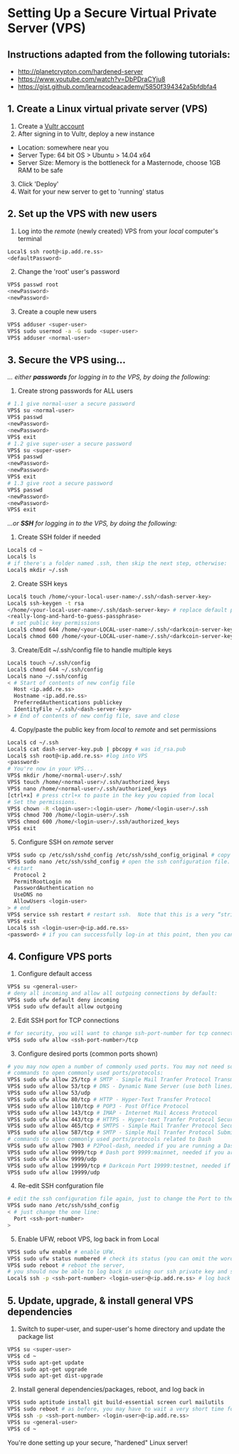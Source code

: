 # Setting Up a Secure Virtual Private Server (VPS)

## Instructions adapted from the following tutorials:
* http://planetcrypton.com/hardened-server
* https://www.youtube.com/watch?v=DbPDraCYju8
* https://gist.github.com/learncodeacademy/5850f394342a5bfdbfa4

## 1. Create a Linux virtual private server (VPS)

1. Create a [Vultr account](https://vultr.com)
2. After signing in to Vultr, deploy a new instance
  * Location: somewhere near you
  * Server Type: 64 bit OS > Ubuntu > 14.04 x64
  * Server Size: Memory is the bottleneck for a Masternode, choose 1GB RAM to be safe
3. Click 'Deploy'
4. Wait for your new server to get to 'running' status

## 2. Set up the VPS with new users

1. Log into the *remote* (newly created) VPS from your *local* computer's terminal
```sh
Local$ ssh root@<ip.add.re.ss>
<defaultPassword>
```
2. Change the 'root' user's password
```sh
VPS$ passwd root
<newPassword>
<newPassword>
```
3. Create a couple new users
```sh
VPS$ adduser <super-user>
VPS$ sudo usermod -a -G sudo <super-user>
VPS$ adduser <normal-user>
```

## 3. Secure the VPS using...

*... either __passwords__ for logging in to the VPS, by doing the following:*
1. Create strong passwords for ALL users
```sh
# 1.1 give normal-user a secure password
VPS$ su <normal-user>
VPS$ passwd
<newPassword>
<newPassword>
VPS$ exit
# 1.2 give super-user a secure password
VPS$ su <super-user>
VPS$ passwd
<newPassword>
<newPassword>
VPS$ exit
# 1.3 give root a secure password
VPS$ passwd
<newPassword>
<newPassword>
VPS$ exit
```

*...or __SSH__ for logging in to the VPS, by doing the following:*

1. Create SSH folder if needed
```sh
Local$ cd ~
Local$ ls
# if there's a folder named .ssh, then skip the next step, otherwise:
Local$ mkdir ~/.ssh
```
2. Create SSH keys
```sh
Local$ touch /home/<your-local-user-name>/.ssh/<dash-server-key>
Local$ ssh-keygen -t rsa
</home/<your-local-user-name>/.ssh/dash-server-key> # replace default path with one we just created
<really-long-and-hard-to-guess-passphrase>
 # set public key permissions
Local$ chmod 644 /home/<your-LOCAL-user-name>/.ssh/<darkcoin-server-key>.pub
Local$ chmod 600 /home/<your-LOCAL-user-name>/.ssh/<darkcoin-server-key>
```
3. Create/Edit ~/.ssh/config file to handle multiple keys
```sh
Local$ touch ~/.ssh/config
Local$ chmod 644 ~/.ssh/config
Local$ nano ~/.ssh/config
< # Start of contents of new config file
  Host <ip.add.re.ss>
  Hostname <ip.add.re.ss>
  PreferredAuthentications publickey
  IdentityFile ~/.ssh/<dash-server-key>
> # End of contents of new config file, save and close
```
4. Copy/paste the public key from *local* to *remote* and set permissions
```sh
Local$ cd ~/.ssh
Local$ cat dash-server-key.pub | pbcopy # was id_rsa.pub
Local$ ssh root@<ip.add.re.ss> #log into VPS
<password>
# You're now in your VPS...
VPS$ mkdir /home/<normal-user>/.ssh/
VPS$ touch /home/<normal-user>/.ssh/authorized_keys
VPS$ nano /home/<normal-user>/.ssh/authorized_keys
[ctrl+x] # press ctrl+x to paste in the key you copied from local
# Set the permissions.
VPS$ chown -R <login-user>:<login-user> /home/<login-user>/.ssh
VPS$ chmod 700 /home/<login-user>/.ssh
VPS$ chmod 600 /home/<login-user>/.ssh/authorized_keys
VPS$ exit
```
5. Configure SSH on *remote* server
```sh
VPS$ sudo cp /etc/ssh/sshd_config /etc/ssh/sshd_config_original # copy config file just in case we screw things up while editing it, just in case.
VPS$ sudo nano /etc/ssh/sshd_config # open the ssh configuration file. The things  we need to check, set, or add within the sshd_config file are below:
< #start
  Protocol 2
  PermitRootLogin no
  PasswordAuthentication no
  UseDNS no
  AllowUsers <login-user>
> # end
VPS$ service ssh restart # restart ssh.  Note that this is a very “strict” configuration.  You will now ONLY be allowed to log-in to your REMOTE server from your current LOCAL machine.  To be able to log-in from a different LOCAL machine you would need to copy the private ssh key from your LOCAL machine onto the other LOCAL machine.  (You might want to keep the private key on an encrypted usb flash drive for such purposes.)  If that other LOCAL machine were not also owned by you, then you would want to delete the private key from it after you were done using it.  If you were willing to compromise just a bit on security you could leave PasswordAuthentication set to yes; it would be better if you could avoid doing this, however, in the event someone guessed or otherwise found out login-user's password.  You should now try to log-out as root and then ssh log-in as <login-user>:
VPS$ exit
Local$ ssh <login-user>@<ip.add.re.ss>
<password> # if you can successfully log-in at this point, then you can continue on to the “Configuring Ports” section below.  If you cannot log-in, then you can try to go back and fix any problems by logging-in through a web-based console provided by your cloud-server's host.  If you just can't get it working no matter what, you may have to start again, rebuilding the server from scratch.
```

## 4. Configure VPS ports

1. Configure default access
```sh
VPS$ su <general-user>
# deny all incoming and allow all outgoing connections by default:
VPS$ sudo ufw default deny incoming
VPS$ sudo ufw default allow outgoing
```
2. Edit SSH port for TCP connections
```sh
# for security, you will want to change ssh-port-number for tcp connections, and open that port.  (We will refer to this as <ssh-port-number>.)
VPS$ sudo ufw allow <ssh-port-number>/tcp
```
3. Configure desired ports (common ports shown)
```sh
# you may now open a number of commonly used ports. You may not need some of these ports, or be unsure as to which you do or do not need.  For most configurations, opening the ports shown below should be safe.  If you are sure that you do not need to open some port, feel free to skip that step.  Also if you wanted to close a port later on, you could to this by simply issuing the command: sudo ufw deny <port>/<optional: protocol>.  For example, to close port 53 for everything: sudo ufw deny 53. To deny incoming tcp packets to port 53: VPS$ sudo ufw deny 53/tcp. To deny incoming udp packets to port 53: VPS$ sudo ufw deny 53/udp.  
# commands to open commonly used ports/protocols:
VPS$ sudo ufw allow 25/tcp # SMTP - Simple Mail Tranfer Protocol Transmission
VPS$ sudo ufw allow 53/tcp # DNS - Dynamic Name Server (use both lines)
VPS$ sudo ufw allow 53/udp
VPS$ sudo ufw allow 80/tcp # HTTP - Hyper-Text Transfer Protocol
VPS$ sudo ufw allow 110/tcp # POP3 - Post Office Protocol
VPS$ sudo ufw allow 143/tcp # IMAP - Internet Mail Access Protocol
VPS$ sudo ufw allow 443/tcp # HTTPS - Hyper-text Tranfer Protocol Secure
VPS$ sudo ufw allow 465/tcp # SMTPS - Simple Mail Tranfer Protocol Secure
VPS$ sudo ufw allow 587/tcp # SMTP - Simple Mail Tranfer Protocol Submission
# commands to open commonly used ports/protocols related to Dash
VPS$ sudo ufw allow 7903 # P2Pool-dash, needed if you are running a Dash P2Pool
VPS$ sudo ufw allow 9999/tcp # Dash port 9999:mainnet, needed if you are running Dash on the standard main network, both lines
VPS$ sudo ufw allow 9999/udp
VPS$ sudo ufw allow 19999/tcp # Darkcoin Port 19999:testnet, needed if you are running Dash on the testing network, both lines
VPS$ sudo ufw allow 19999/udp
```
4. Re-edit SSH confguration file
```sh
# edit the ssh configuration file again, just to change the Port to the <ssh-port-number> you chose above:
VPS$ sudo nano /etc/ssh/sshd_config
< # just change the one line:
  Port <ssh-port-number>
>
```
5. Enable UFW, reboot VPS, log back in from Local
```sh
VPS$ sudo ufw enable # enable UFW.
VPS$ sudo ufw status numbered # check its status (you can omit the word “numbered,” but it provides more information)
VPS$ sudo reboot # reboot the server,
# you should now be able to log back in using our ssh private key and ssh passphrase, now also including the new <ssh-port-number> in the login. You may have to wait about a minute or so for it to boot up before you can login
Local$ ssh -p <ssh-port-number> <login-user>@<ip.add.re.ss> # log back in, if it works, continue to the next section, “Update and Upgrade and Install General-Dependencies.”  If it does not work, you may have to rebuild from scratch, unless you can log-in via a web-console provided by your cloudserver host to try to fix the problem.
```

## 5. Update, upgrade, & install general VPS dependencies

1. Switch to super-user, and super-user's home directory and update the package list
```sh
VPS$ su <super-user>
VPS$ cd ~
VPS$ sudo apt-get update
VPS$ sudo apt-get upgrade
VPS$ sudo apt-get dist-upgrade
```
2. Install general dependencies/packages, reboot, and log back in
```sh
VPS$ sudo aptitude install git build-essential screen curl mailutils
VPS$ sudo reboot # as before, you may have to wait a very short time for it to boot up before you can login.)
VPS$ ssh -p <ssh-port-number> <login-user>@<ip.add.re.ss>
VPS$ su <general-user>
VPS$ cd ~
```

You're done setting up your secure, "hardened" Linux server!
